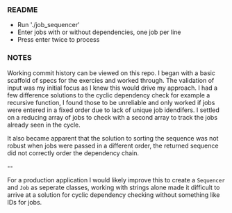 ### README

* Run './job_sequencer'
* Enter jobs with or without dependencies, one job per line
* Press enter twice to process

### NOTES

Working commit history can be viewed on this repo.
I began with a basic scaffold of specs for the exercies and worked through.
The validation of input was my initial focus as I knew this would drive my approach.
I had a few difference solutions to the cyclic dependency check for example a recursive function, I found those to be unreliable and only worked if jobs were entered in a fixed order due to lack of unique job idendifers.
I settled on a reducing array of jobs to check with a second array to track the jobs already seen in the cycle.

It also became apparent that the solution to sorting the sequence was not robust when jobs were passed in a different order, the returned sequence did not correctly order the dependency chain.

-- 

For a production application I would likely improve this to create a `Sequencer` and `Job` as seperate classes, working with strings alone made it difficult to arrive at a solution for cyclic dependency checking without something like IDs for jobs.